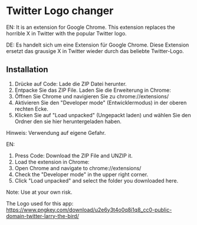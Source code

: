 
# Twitter Logo changer

EN: It is an extension for Google Chrome. This extension replaces the horrible X in Twitter with the popular Twitter logo. 

DE: Es handelt sich um eine Extension für Google Chrome. Diese Extension ersetzt das grausige X in Twitter wieder durch das beliebte Twitter-Logo. 

## Installation
1. Drücke auf Code: Lade die ZIP Datei herunter.
2. Entpacke Sie das ZIP File. Laden Sie die Erweiterung in Chrome: 
3. Öffnen Sie Chrome und navigieren Sie zu chrome://extensions/ 
4. Aktivieren Sie den "Developer mode" (Entwicklermodus) in der oberen rechten Ecke.
5. Klicken Sie auf "Load unpacked" (Ungepackt laden) und wählen Sie den Ordner den sie hier heruntergeladen haben. 

Hinweis: Verwendung auf eigene Gefahr.

EN:
1. Press Code: Download the ZIP File and UNZIP it. 
2. Load the extension in Chrome:
3. Open Chrome and navigate to chrome://extensions/
4. Check the "Developer mode" in the upper right corner.
5. Click "Load unpacked" and select the folder you downloaded here.

Note:  Use at your own risk.


The Logo used for this app: https://www.pngkey.com/download/u2e6y3t4o0q8i1q8_cc0-public-domain-twitter-larry-the-bird/


